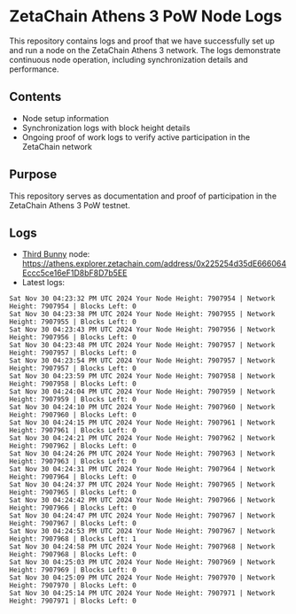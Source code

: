 # ZetaChain Athens 3 PoW Node Logs
This repository contains logs and proof that we have successfully set up and run a node on the ZetaChain Athens 3 network. The logs demonstrate continuous node operation, including synchronization details and performance.

## Contents
- Node setup information
- Synchronization logs with block height details
- Ongoing proof of work logs to verify active participation in the ZetaChain network

## Purpose
This repository serves as documentation and proof of participation in the ZetaChain Athens 3 PoW testnet.

## Logs

- [Third Bunny](https://thirdbunny.xyz/) node: https://athens.explorer.zetachain.com/address/0x225254d35dE666064Eccc5ce16eF1D8bF8D7b5EE
- Latest logs:
```
Sat Nov 30 04:23:32 PM UTC 2024 Your Node Height: 7907954 | Network Height: 7907954 | Blocks Left: 0
Sat Nov 30 04:23:38 PM UTC 2024 Your Node Height: 7907955 | Network Height: 7907955 | Blocks Left: 0
Sat Nov 30 04:23:43 PM UTC 2024 Your Node Height: 7907956 | Network Height: 7907956 | Blocks Left: 0
Sat Nov 30 04:23:48 PM UTC 2024 Your Node Height: 7907957 | Network Height: 7907957 | Blocks Left: 0
Sat Nov 30 04:23:54 PM UTC 2024 Your Node Height: 7907957 | Network Height: 7907957 | Blocks Left: 0
Sat Nov 30 04:23:59 PM UTC 2024 Your Node Height: 7907958 | Network Height: 7907958 | Blocks Left: 0
Sat Nov 30 04:24:04 PM UTC 2024 Your Node Height: 7907959 | Network Height: 7907959 | Blocks Left: 0
Sat Nov 30 04:24:10 PM UTC 2024 Your Node Height: 7907960 | Network Height: 7907960 | Blocks Left: 0
Sat Nov 30 04:24:15 PM UTC 2024 Your Node Height: 7907961 | Network Height: 7907961 | Blocks Left: 0
Sat Nov 30 04:24:21 PM UTC 2024 Your Node Height: 7907962 | Network Height: 7907962 | Blocks Left: 0
Sat Nov 30 04:24:26 PM UTC 2024 Your Node Height: 7907963 | Network Height: 7907963 | Blocks Left: 0
Sat Nov 30 04:24:31 PM UTC 2024 Your Node Height: 7907964 | Network Height: 7907964 | Blocks Left: 0
Sat Nov 30 04:24:37 PM UTC 2024 Your Node Height: 7907965 | Network Height: 7907965 | Blocks Left: 0
Sat Nov 30 04:24:42 PM UTC 2024 Your Node Height: 7907966 | Network Height: 7907966 | Blocks Left: 0
Sat Nov 30 04:24:47 PM UTC 2024 Your Node Height: 7907967 | Network Height: 7907967 | Blocks Left: 0
Sat Nov 30 04:24:53 PM UTC 2024 Your Node Height: 7907967 | Network Height: 7907968 | Blocks Left: 1
Sat Nov 30 04:24:58 PM UTC 2024 Your Node Height: 7907968 | Network Height: 7907968 | Blocks Left: 0
Sat Nov 30 04:25:03 PM UTC 2024 Your Node Height: 7907969 | Network Height: 7907969 | Blocks Left: 0
Sat Nov 30 04:25:09 PM UTC 2024 Your Node Height: 7907970 | Network Height: 7907970 | Blocks Left: 0
Sat Nov 30 04:25:14 PM UTC 2024 Your Node Height: 7907971 | Network Height: 7907971 | Blocks Left: 0
```
